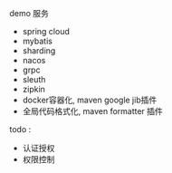 demo 服务


- spring cloud
- mybatis
- sharding
- nacos
- grpc
- sleuth
- zipkin
- docker容器化, maven google jib插件
- 全局代码格式化, maven formatter 插件

todo :
- 认证授权
- 权限控制

